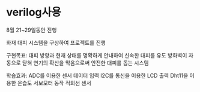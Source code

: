 # verilog사용 
8월 21~29일동안 진행

화재 대피 시스템을 구상하여 프로젝트를 진행 

구현목표:
대피 방향과 현재 상태를 명확하게 안내하여 신속한 대피를 유도
방화벽이 자동으로 닫혀 연기의 확산을 막음으로써 안전한 대피를 돕는 시스템

학습효과:
ADC를 이용한 센서 데이터 입력
I2C를 통신을 이용한 LCD 출력
Dht11을 이용한 온습도
서보모터 동작
적외선 센서

